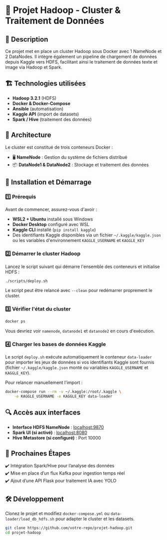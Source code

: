 # 🚀 Projet Hadoop - Cluster & Traitement de Données  

## 📌 Description  
Ce projet met en place un cluster Hadoop sous Docker avec 1 NameNode et 2 DataNodes. Il intègre également un pipeline de chargement de données depuis Kaggle vers HDFS, facilitant ainsi le traitement de données texte et image via Hadoop et Spark.  

## 🏗️ Technologies utilisées  
- **Hadoop 3.2.1** (HDFS)  
- **Docker & Docker-Compose**  
- **Ansible** (automatisation)  
- **Kaggle API** (import de datasets)  
- **Spark / Hive** (traitement des données)  

## 📂 Architecture  
Le cluster est constitué de trois conteneurs Docker :  
- 🖥️ **NameNode** : Gestion du système de fichiers distribué  
- 📦 **DataNode1 & DataNode2** : Stockage et traitement des données  

## 🚀 Installation et Démarrage  

### 1️⃣ Prérequis  
Avant de commencer, assurez-vous d'avoir :
- **WSL2 + Ubuntu** installé sous Windows
- **Docker Desktop** configuré avec WSL
- **Kaggle CLI** installé (`pip install kaggle`)
- Des identifiants Kaggle disponibles via un fichier `~/.kaggle/kaggle.json` ou
  les variables d'environnement `KAGGLE_USERNAME` et `KAGGLE_KEY`

### 2️⃣ Démarrer le cluster Hadoop
Lancez le script suivant qui démarre l'ensemble des conteneurs et initialise HDFS :
```bash
./scripts/deploy.sh
```
Le script peut être relancé avec `--clean` pour redémarrer proprement le cluster.

### 3️⃣ Vérifier l'état du cluster  
```bash  
docker ps  
```  
Vous devriez voir `namenode`, `datanode1` et `datanode2` en cours d'exécution.  

### 4️⃣ Charger les bases de données Kaggle
Le script `deploy.sh` exécute automatiquement le conteneur `data-loader` pour
importer les jeux de données si vos identifiants Kaggle sont fournis (fichier
`~/.kaggle/kaggle.json` monté ou variables `KAGGLE_USERNAME` et `KAGGLE_KEY`).

Pour relancer manuellement l'import :
```bash
docker-compose run --rm -v ~/.kaggle:/root/.kaggle \
    -e KAGGLE_USERNAME -e KAGGLE_KEY data-loader
```

## 🔍 Accès aux interfaces  
- **Interface HDFS NameNode** : [localhost:9870](http://localhost:9870)  
- **Spark UI (si activé)** : [localhost:8080](http://localhost:8080)  
- **Hive Metastore (si configuré)** : Port 10000  

## 📌 Prochaines Étapes  
✔️ Intégration Spark/Hive pour l’analyse des données  
✔️ Mise en place d’un flux Kafka pour ingestion temps réel  
✔️ Ajout d’une API Flask pour traitement IA avec YOLO  

## 🛠️ Développement  
Clonez le projet et modifiez `docker-compose.yml` ou `data-loader/load_db_hdfs.sh` pour adapter le cluster et les datasets.
```bash  
git clone https://github.com/votre-repo/projet-hadoop.git  
cd projet-hadoop  
```  

